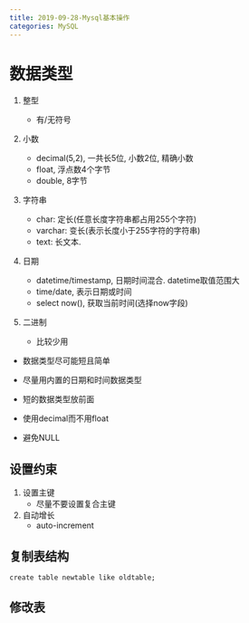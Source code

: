 ```yaml
---
title: 2019-09-28-Mysql基本操作
categories: MySQL
---
```

# 数据类型

1. 整型
   * 有/无符号
2. 小数
   * decimal(5,2), 一共长5位, 小数2位, 精确小数
   * float, 浮点数4个字节
   * double, 8字节
3. 字符串
   * char: 定长(任意长度字符串都占用255个字符)
   * varchar: 变长(表示长度小于255字符的字符串)
   * text: 长文本.
4. 日期
   * datetime/timestamp, 日期时间混合. datetime取值范围大
   * time/date, 表示日期或时间
   * select now(), 获取当前时间(选择now字段)

5. 二进制
   * 比较少用

* 数据类型尽可能短且简单
* 尽量用内置的日期和时间数据类型
* 短的数据类型放前面

* 使用decimal而不用float
* 避免NULL

## 设置约束

1. 设置主键
   * 尽量不要设置复合主键
2. 自动增长
   * auto-increment

## 复制表结构

```
create table newtable like oldtable;
```

## 修改表

